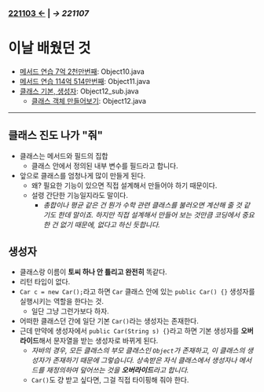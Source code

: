 ﻿### [221103 ←](/221011-_JAVA/221103/) | *→ 221107*<!--(/221011-_JAVA/221107/)-->

# 이날 배웠던 것

- [메서드 연습 7억 2천만번째](/221011-_JAVA/221104/javastudy56/javastudy/src/javastudy/Object10.java): Object10.java
- [메서드 연습 114억 514만번째](/221011-_JAVA/221104/javastudy56/javastudy/src/javastudy/Object11.java): Object11.java
- [클래스 기본, 생성자](/221011-_JAVA/221104/javastudy56/javastudy/src/javastudy/Object12_sub.java): Object12_sub.java
    - [클래스 객체 만들어보기](/221011-_JAVA/221104/javastudy56/javastudy/src/javastudy/Object12.java): Object12.java

---

## 클래스 진도 나가 "줘"

- 클래스는 메서드와 필드의 집합
    - 클래스 안에서 정의된 내부 변수를 필드라고 합니다.
- 앞으로 클래스를 엄청나게 많이 만들게 된다.
    - 왜? 필요한 기능이 있으면 직접 설계해서 만들어야 하기 때문이다.
    - 설령 간단한 기능일지라도 말이다.
        - *총합이나 평균 같은 건 뭔가 수학 관련 클래스를 불러오면 계산해 줄 것 같기도 한데 말이죠. 하지만 직접 설계해서 만들어 보는 것만큼 코딩에서 중요한 건 없기 때문에, 없다고 하신 듯합니다.*

## 생성자

- 클래스랑 이름이 **토씨 하나 안 틀리고 완전히** 똑같다.
- 리턴 타입이 없다.
- `Car c = new Car();`라고 하면 `Car` 클래스 안에 있는 `public Car() {}` 생성자를 실행시키는 역할을 한다는 것.
    - 일단 그냥 그런가보다 하자.
- 어떠한 클래스던 간에 일단 기본 `Car()`라는 생성자는 존재한다.
- 근데 만약에 생성자에서 `public Car(String s) {}`라고 하면 기본 생성자를 **오버라이드**해서 문자열을 받는 생성자로 바뀌게 된다.
    - *자바의 경우, 모든 클래스의 부모 클래스인 `Object`가 존재하고, 이 클래스의 생성자가 존재하기 때문에 그렇습니다. 상속받은 자식 클래스에서 생성자나 메서드를 재정의하여 덮어쓰는 것을 ***오버라이드***라고 합니다.*
    - `Car()`도 걍 받고 싶다면, 그걸 직접 타이핑해 줘야 한다.